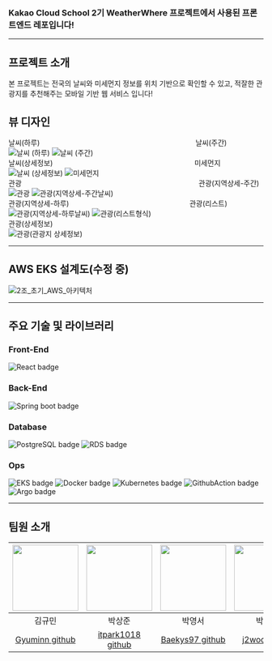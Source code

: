 ### Kakao Cloud School 2기 WeatherWhere 프로젝트에서 사용된 프론트엔드 레포입니다!
---
## 프로젝트 소개
본 프로젝트는 전국의 날씨와 미세먼지 정보를 위치 기반으로 확인할 수 있고, 적잘한 관광지를 추천해주는 모바일 기반 웹 서비스 입니다!

## 뷰 디자인
날씨(하루)　　　　　　　　　　　　　　　　　　　　　　날씨(주간)\
![날씨 (하루)](https://user-images.githubusercontent.com/87220517/230921984-f2c0456e-daea-4e30-b684-c6f4b44db975.png) ![날씨 (주간)](https://user-images.githubusercontent.com/87220517/230922039-03311e02-fe71-431b-bbb6-e55773a2091b.png)\
날씨(상세정보)　　　　　　　　　　　　　　　　　　　　미세먼지\
![날씨 (상세정보)](https://user-images.githubusercontent.com/87220517/230923101-187e4fa2-8872-4926-b4cb-1bfee30b230e.png) ![미세먼지](https://user-images.githubusercontent.com/87220517/230923168-2c986f3d-2e14-4546-94fe-b1149005094d.png)\
관광　　　　　　　　　　　　　　　　　　　　　　　　　관광(지역상세-주간)\
![관광](https://user-images.githubusercontent.com/87220517/230923680-429992f1-84bc-425f-869e-b7c8b51ab782.png) ![관광(지역상세-주간날씨)](https://user-images.githubusercontent.com/87220517/230923717-fdbaee27-ab98-448a-b8bf-3f9da7ca8517.png)\
관광(지역상세-하루)　　　　　　　　　　　　　　　　　관광(리스트)\
![관광(지역상세-하루날씨)](https://user-images.githubusercontent.com/87220517/230924074-fd86a692-dfac-47e0-b793-f76b8b628615.png) ![관광(리스트형식)](https://user-images.githubusercontent.com/87220517/230924107-8e1f4bbc-b6c2-4e93-88b0-5dc0b60ecdaa.png)\
관광(상세정보)\
![관광(관광지 상세정보)](https://user-images.githubusercontent.com/87220517/230924284-9ff77794-7c10-46b8-ac04-dd2355cbf7e2.png)

---
## AWS EKS 설계도(수정 중)
![2조_초기_AWS_아키텍처](https://user-images.githubusercontent.com/87220517/230924563-d7ef597e-c801-44d0-929c-ba7b96ea79e2.png)

---
## 주요 기술 및 라이브러리
### Front-End
![React badge](https://img.shields.io/badge/-React-%2361DAFB?logo=React&logoColor=white&style=for-the-badge)

### Back-End
![Spring boot badge](https://img.shields.io/badge/-Spring%20Boot-6DB33F?logo=Spring%20Boot&logoColor=white&style=for-the-badge)

### Database
![PostgreSQL badge](https://img.shields.io/badge/-PostgreSQL-4169E1?logo=PostgreSQL&logoColor=white&style=for-the-badge) ![RDS badge](https://img.shields.io/badge/-Amazon%20RDS-527FFF?logo=Amazon%20RDS&logoColor=white&style=for-the-badge)

### Ops
![EKS badge](https://img.shields.io/badge/-Amazon%20EKS-FF9900?logo=Amazon%20EKS&logoColor=white&style=for-the-badge)
![Docker badge](https://img.shields.io/badge/-Docker-2496ED?logo=Docker&logoColor=white&style=for-the-badge) ![Kubernetes badge](https://img.shields.io/badge/-Kubernetes-326CE5?logo=Kubernetes&logoColor=white&style=for-the-badge) ![GithubAction badge](https://img.shields.io/badge/Github%20Actions-2088FF?logo=Github%20Actions&logoColor=white&style=for-the-badge) ![Argo badge](https://img.shields.io/badge/Argo-EF7B4D?logo=Argo&logoColor=white&style=for-the-badge)

---
## 팀원 소개
|<img src="https://avatars.githubusercontent.com/u/87220517?v=4" width="130" height="130">|<img src="https://avatars.githubusercontent.com/u/117416583?v=4" width="130" height="130">|<img src="https://avatars.githubusercontent.com/u/117141532?v=4" width="130" height="130">|<img src="https://avatars.githubusercontent.com/u/40010878?v=4" width="130" height="130">|<img src="https://avatars.githubusercontent.com/u/117631618?v=4" width="130" height="130">  |
|:-------------------------------------------------------------------------------------------------------------------------------------------:|:-------------------------------------------------------------------------------------------------------------------------------------------:|:----------------------------------------:|:-------------------------------------------------------------------------------------------------------------------------------------------:|:-------------------------------------------------------------------------------------------------------------------------------------------:|
| 김규민 | 박상준 | 박영서 | 박지우 | 황주빈 |
|[Gyuminn github](https://github.com/Gyuminn)|[itpark1018 github](https://github.com/itpark1018)|[Baekys97 github](https://github.com/Baekys97)|[j2woo github](https://github.com/j2woo)|[hwang-jubin github](https://github.com/hwang-jubin)|
